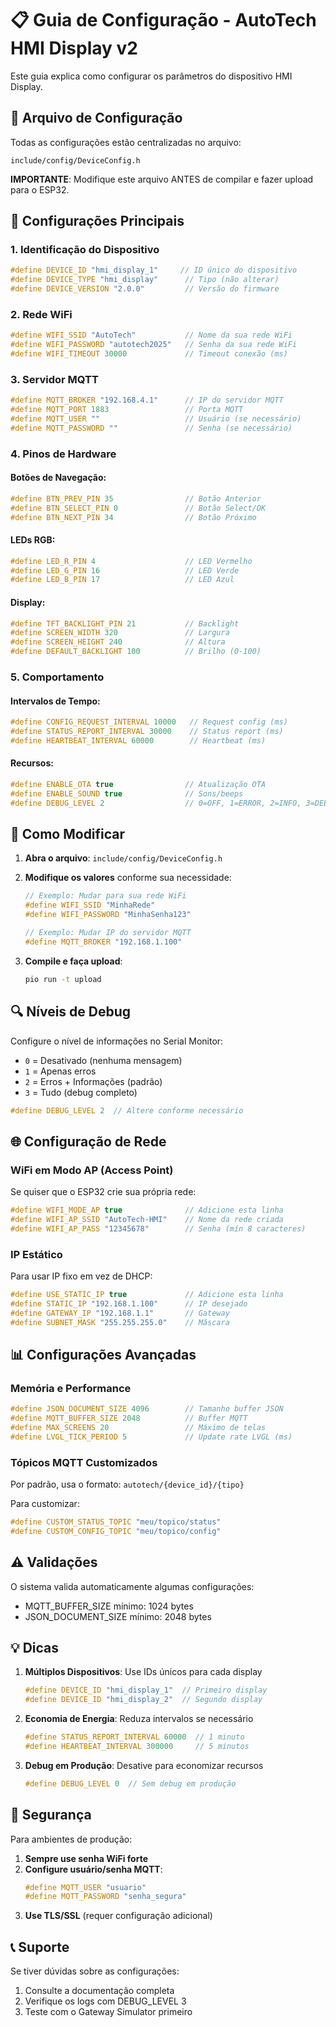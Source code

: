 # 📋 Guia de Configuração - AutoTech HMI Display v2

Este guia explica como configurar os parâmetros do dispositivo HMI Display.

## 🔧 Arquivo de Configuração

Todas as configurações estão centralizadas no arquivo:
```
include/config/DeviceConfig.h
```

**IMPORTANTE**: Modifique este arquivo ANTES de compilar e fazer upload para o ESP32.

## 📝 Configurações Principais

### 1. Identificação do Dispositivo

```cpp
#define DEVICE_ID "hmi_display_1"     // ID único do dispositivo
#define DEVICE_TYPE "hmi_display"      // Tipo (não alterar)
#define DEVICE_VERSION "2.0.0"         // Versão do firmware
```

### 2. Rede WiFi

```cpp
#define WIFI_SSID "AutoTech"           // Nome da sua rede WiFi
#define WIFI_PASSWORD "autotech2025"   // Senha da sua rede WiFi
#define WIFI_TIMEOUT 30000             // Timeout conexão (ms)
```

### 3. Servidor MQTT

```cpp
#define MQTT_BROKER "192.168.4.1"      // IP do servidor MQTT
#define MQTT_PORT 1883                 // Porta MQTT
#define MQTT_USER ""                   // Usuário (se necessário)
#define MQTT_PASSWORD ""               // Senha (se necessário)
```

### 4. Pinos de Hardware

#### Botões de Navegação:
```cpp
#define BTN_PREV_PIN 35                // Botão Anterior
#define BTN_SELECT_PIN 0               // Botão Select/OK
#define BTN_NEXT_PIN 34                // Botão Próximo
```

#### LEDs RGB:
```cpp
#define LED_R_PIN 4                    // LED Vermelho
#define LED_G_PIN 16                   // LED Verde
#define LED_B_PIN 17                   // LED Azul
```

#### Display:
```cpp
#define TFT_BACKLIGHT_PIN 21           // Backlight
#define SCREEN_WIDTH 320               // Largura
#define SCREEN_HEIGHT 240              // Altura
#define DEFAULT_BACKLIGHT 100          // Brilho (0-100)
```

### 5. Comportamento

#### Intervalos de Tempo:
```cpp
#define CONFIG_REQUEST_INTERVAL 10000   // Request config (ms)
#define STATUS_REPORT_INTERVAL 30000    // Status report (ms)
#define HEARTBEAT_INTERVAL 60000        // Heartbeat (ms)
```

#### Recursos:
```cpp
#define ENABLE_OTA true                // Atualização OTA
#define ENABLE_SOUND true              // Sons/beeps
#define DEBUG_LEVEL 2                  // 0=OFF, 1=ERROR, 2=INFO, 3=DEBUG
```

## 🚀 Como Modificar

1. **Abra o arquivo**: `include/config/DeviceConfig.h`

2. **Modifique os valores** conforme sua necessidade:
   ```cpp
   // Exemplo: Mudar para sua rede WiFi
   #define WIFI_SSID "MinhaRede"
   #define WIFI_PASSWORD "MinhaSenha123"
   
   // Exemplo: Mudar IP do servidor MQTT
   #define MQTT_BROKER "192.168.1.100"
   ```

3. **Compile e faça upload**:
   ```bash
   pio run -t upload
   ```

## 🔍 Níveis de Debug

Configure o nível de informações no Serial Monitor:

- `0` = Desativado (nenhuma mensagem)
- `1` = Apenas erros
- `2` = Erros + Informações (padrão)
- `3` = Tudo (debug completo)

```cpp
#define DEBUG_LEVEL 2  // Altere conforme necessário
```

## 🌐 Configuração de Rede

### WiFi em Modo AP (Access Point)

Se quiser que o ESP32 crie sua própria rede:

```cpp
#define WIFI_MODE_AP true              // Adicione esta linha
#define WIFI_AP_SSID "AutoTech-HMI"    // Nome da rede criada
#define WIFI_AP_PASS "12345678"        // Senha (mín 8 caracteres)
```

### IP Estático

Para usar IP fixo em vez de DHCP:

```cpp
#define USE_STATIC_IP true             // Adicione esta linha
#define STATIC_IP "192.168.1.100"      // IP desejado
#define GATEWAY_IP "192.168.1.1"       // Gateway
#define SUBNET_MASK "255.255.255.0"    // Máscara
```

## 📊 Configurações Avançadas

### Memória e Performance

```cpp
#define JSON_DOCUMENT_SIZE 4096        // Tamanho buffer JSON
#define MQTT_BUFFER_SIZE 2048          // Buffer MQTT
#define MAX_SCREENS 20                 // Máximo de telas
#define LVGL_TICK_PERIOD 5             // Update rate LVGL (ms)
```

### Tópicos MQTT Customizados

Por padrão, usa o formato: `autotech/{device_id}/{tipo}`

Para customizar:
```cpp
#define CUSTOM_STATUS_TOPIC "meu/topico/status"
#define CUSTOM_CONFIG_TOPIC "meu/topico/config"
```

## ⚠️ Validações

O sistema valida automaticamente algumas configurações:
- MQTT_BUFFER_SIZE mínimo: 1024 bytes
- JSON_DOCUMENT_SIZE mínimo: 2048 bytes

## 💡 Dicas

1. **Múltiplos Dispositivos**: Use IDs únicos para cada display
   ```cpp
   #define DEVICE_ID "hmi_display_1"  // Primeiro display
   #define DEVICE_ID "hmi_display_2"  // Segundo display
   ```

2. **Economia de Energia**: Reduza intervalos se necessário
   ```cpp
   #define STATUS_REPORT_INTERVAL 60000  // 1 minuto
   #define HEARTBEAT_INTERVAL 300000     // 5 minutos
   ```

3. **Debug em Produção**: Desative para economizar recursos
   ```cpp
   #define DEBUG_LEVEL 0  // Sem debug em produção
   ```

## 🔐 Segurança

Para ambientes de produção:

1. **Sempre use senha WiFi forte**
2. **Configure usuário/senha MQTT**:
   ```cpp
   #define MQTT_USER "usuario"
   #define MQTT_PASSWORD "senha_segura"
   ```
3. **Use TLS/SSL** (requer configuração adicional)

## 📞 Suporte

Se tiver dúvidas sobre as configurações:
1. Consulte a documentação completa
2. Verifique os logs com DEBUG_LEVEL 3
3. Teste com o Gateway Simulator primeiro
